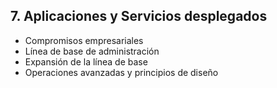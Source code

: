 ## 7. Aplicaciones y Servicios desplegados

* Compromisos empresariales
* Línea de base de administración
* Expansión de la línea de base
* Operaciones avanzadas y principios de diseño